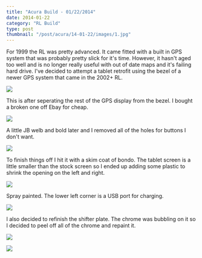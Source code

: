 ```yaml
---
title: "Acura Build - 01/22/2014"
date: 2014-01-22
category: "RL Build"
type: post
thumbnail: "/post/acura/14-01-22/images/1.jpg"
---
```


For 1999 the RL was pretty advanced. It came fitted with a built in GPS system that was probably pretty slick for it's time. However, it hasn't aged too well and is no longer really useful with out of date maps and it's failing hard drive. I've decided to attempt a tablet retrofit using the bezel of a newer GPS system that came in the 2002+ RL.

![](images/1.jpg)

This is after seperating the rest of the GPS display from the bezel. I bought a broken one off Ebay for cheap.

![](images/2.jpg)

A little JB welb and bold later and I removed all of the holes for buttons I don't want.

![](images/3.jpg)

To finish things off I hit it with a skim coat of bondo. The tablet screen is a little smaller than the stock screen so I ended up adding some plastic to shrink the opening on the left and right.

![](images/4.jpg)

Spray painted. The lower left corner is a USB port for charging.

![](images/5.jpg)

I also decided to refinish the shifter plate. The chrome was bubbling on it so I decided to peel off all of the chrome and repaint it.

![](images/6.jpg)

![](images/7.jpg)
